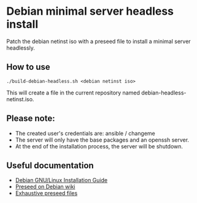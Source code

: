 # Debian minimal server headless install
Patch the debian netinst iso with a preseed file to install a minimal server headlessly.

## How to use

```
./build-debian-headless.sh <debian netinst iso>
```

This will create a file in the current repository named debian-headless-netinst.iso.

## Please note:

* The created user's credentials are: ansible / changeme
* The server will only have the base packages and an openssh server.
* At the end of the installation process, the server will be shutdown.

## Useful documentation

* [Debian GNU/Linux Installation Guide](https://www.debian.org/releases/buster/amd64/index.en.html)
* [Preseed on Debian wiki](https://wiki.debian.org/DebianInstaller/Preseed)
* [Exhaustive preseed files](https://jack.einval.com/debian-preseed)
